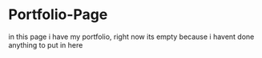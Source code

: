 # Portfolio-Page
in this page i have my portfolio, right now its empty because i havent done anything to put in here
